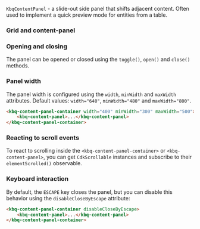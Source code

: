 `KbqContentPanel` - a slide-out side panel that shifts adjacent content. Often used to implement a quick preview mode for entities from a table.

<!-- example(content-panel-overview) -->

### Grid and content-panel

<!-- example(content-panel-with-grid) -->

### Opening and closing

The panel can be opened or closed using the `toggle()`, `open()` and `close()` methods.

### Panel width

The panel width is configured using the `width`, `minWidth` and `maxWidth` attributes. Default values: `width="640"`, `minWidth="480"` and `maxWidth="800"`.

```html
<kbq-content-panel-container width="400" minWidth="300" maxWidth="500">
    <kbq-content-panel>...</kbq-content-panel>
</kbq-content-panel-container>
```

### Reacting to scroll events

To react to scrolling inside the `<kbq-content-panel-container>` or `<kbq-content-panel>`, you can get `CdkScrollable` instances and subscribe to their `elementScrolled()` observable.

<!-- example(content-panel-scroll-events) -->

### Keyboard interaction

By default, the `ESCAPE` key closes the panel, but you can disable this behavior using the `disableCloseByEscape` attribute:

```html
<kbq-content-panel-container disableCloseByEscape>
    <kbq-content-panel>...</kbq-content-panel>
</kbq-content-panel-container>
```
